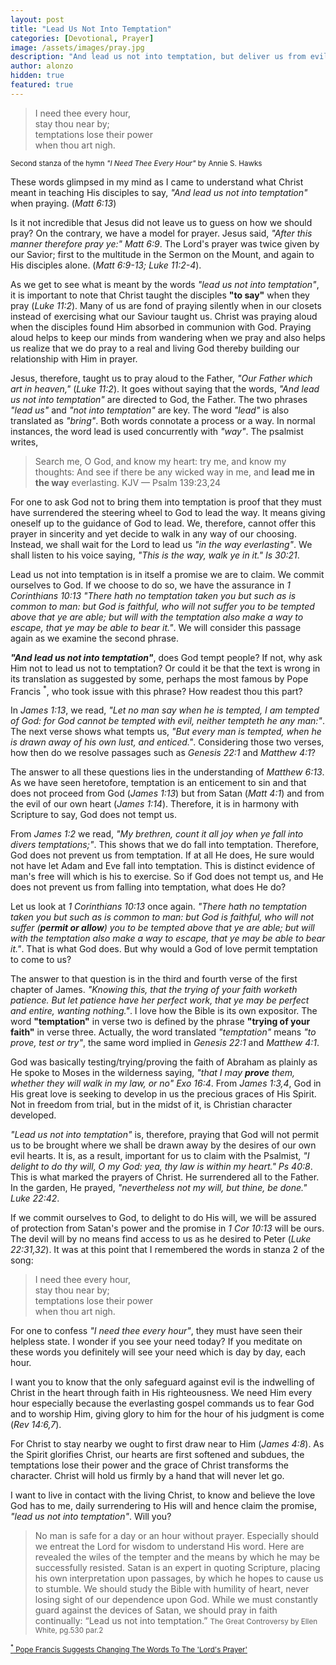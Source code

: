 ```yaml
---
layout: post
title: "Lead Us Not Into Temptation"
categories: [Devotional, Prayer]
image: /assets/images/pray.jpg
description: "And lead us not into temptation, but deliver us from evil: For thine is the kingdom, and the power, and the glory, for ever. Amen. KJV — Matthew 6:13"
author: alonzo
hidden: true
featured: true
---
```


> I need thee every hour,<br>
> stay thou near by;<br>
> temptations lose their power<br>
> when thou art nigh.<br>

<span class="post-date"><small class="post-date"> Second stanza of the hymn _"I Need Thee Every Hour"_ by Annie S. Hawks </small></span>

These words glimpsed in my mind as I came to understand what Christ meant in teaching His disciples to say, _"And lead us not into temptation"_ when praying. (_Matt 6:13_)

Is it not incredible that Jesus did not leave us to guess on how we should pray? On the contrary, we have a model for prayer. Jesus said, _"After this manner therefore pray ye:" Matt 6:9_. The Lord's prayer was twice given by our Savior; first to the multitude in the Sermon on the Mount, and again to His disciples alone. (_Matt 6:9-13; Luke 11:2-4_).

As we get to see what is meant by the words _"lead us not into temptation"_, it is important to note that Christ taught the disciples **"to say"** when they pray (_Luke 11:2_). Many of us are fond of praying silently when in our closets instead of exercising what our Saviour taught us. Christ was praying aloud when the disciples found Him absorbed in communion with God. Praying aloud helps to keep our minds from wandering when we pray and also helps us realize that we do pray to a real and living God thereby building our relationship with Him in prayer.

Jesus, therefore, taught us to pray aloud to the Father, _"Our Father which art in heaven,"_ (_Luke 11:2_). It goes without saying that the words, _"And lead us not into temptation"_ are directed to God, the Father. The two phrases _"lead us"_ and _"not into temptation"_ are key. The word _"lead"_ is also translated as _"bring"_. Both words connotate a process or a way. In normal instances, the word lead is used concurrently with _"way"_. The psalmist writes,

> Search me, O God, and know my heart: try me, and know my thoughts: And see if there be any wicked way in me, and **lead me in the way** everlasting. KJV — Psalm 139:23,24

For one to ask God not to bring them into temptation is proof that they must have surrendered the steering wheel to God to lead the way. It means giving oneself up to the guidance of God to lead. We, therefore, cannot offer this prayer in sincerity and yet decide to walk in any way of our choosing. Instead, we shall wait for the Lord to lead us _"in the way everlasting"_. We shall listen to his voice saying, _"This is the way, walk ye in it." Is 30:21_.

Lead us not into temptation is in itself a promise we are to claim. We commit ourselves to God. If we choose to do so, we have the assurance in _1 Corinthians 10:13 "There hath no temptation taken you but such as is common to man: but God is faithful, who will not suffer you to be tempted above that ye are able; but will with the temptation also make a way to escape, that ye may be able to bear it."_. We will consider this passage again as we examine the second phrase.

_**"And lead us not into temptation"**_, does God tempt people? If not, why ask Him not to lead us not to temptation? Or could it be that the text is wrong in its translation as suggested by some, perhaps the most famous by Pope Francis <sup>\*</sup>, who took issue with this phrase? How readest thou this part?

In _James 1:13_, we read, _"Let no man say when he is tempted, I am tempted of God: for God cannot be tempted with evil, neither tempteth he any man:"_. The next verse shows what tempts us, _"But every man is tempted, when he is drawn away of his own lust, and enticed."_. Considering those two verses, how then do we resolve passages such as _Genesis 22:1_ and _Matthew 4:1_?

The answer to all these questions lies in the understanding of _Matthew 6:13_. As we have seen heretofore, temptation is an enticement to sin and that does not proceed from God (_James 1:13_) but from Satan (_Matt 4:1_) and from the evil of our own heart (_James 1:14_). Therefore, it is in harmony with Scripture to say, God does not tempt us.

From _James 1:2_ we read, _"My brethren, count it all joy when ye fall into divers temptations;"_. This shows that we do fall into temptation. Therefore, God does not prevent us from temptation. If at all He does, He sure would not have let Adam and Eve fall into temptation. This is distinct evidence of man's free will which is his to exercise. So if God does not tempt us, and He does not prevent us from falling into temptation, what does He do?

Let us look at _1 Corinthians 10:13_ once again. _"There hath no temptation taken you but such as is common to man: but God is faithful, who will not suffer (**permit or allow**) you to be tempted above that ye are able; but will with the temptation also make a way to escape, that ye may be able to bear it."_. That is what God does. But why would a God of love permit temptation to come to us?

The answer to that question is in the third and fourth verse of the first chapter of James. _"Knowing this, that the trying of your faith worketh patience. But let patience have her perfect work, that ye may be perfect and entire, wanting nothing."_. I love how the Bible is its own expositor. The word **"temptation"** in verse two is defined by the phrase **"trying of your faith"** in verse three. Actually, the word translated _"temptation"_ means _"to prove, test or try"_, the same word implied in _Genesis 22:1_ and _Matthew 4:1_.

God was basically testing/trying/proving the faith of Abraham as plainly as He spoke to Moses in the wilderness saying, _"that I may **prove** them, whether they will walk in my law, or no" Exo 16:4_. From _James 1:3,4_, God in His great love is seeking to develop in us the precious graces of His Spirit. Not in freedom from trial, but in the midst of it, is Christian character developed.

_"Lead us not into temptation"_ is, therefore, praying that God will not permit us to be brought where we shall be drawn away by the desires of our own evil hearts. It is, as a result, important for us to claim with the Psalmist, _"I delight to do thy will, O my God: yea, thy law is within my heart." Ps 40:8_. This is what marked the prayers of Christ. He surrendered all to the Father. In the garden, He prayed, _"nevertheless not my will, but thine, be done." Luke 22:42_.

If we commit ourselves to God, to delight to do His will, we will be assured of protection from Satan's power and the promise in _1 Cor 10:13_ will be ours. The devil will by no means find access to us as he desired to Peter (_Luke 22:31,32_). It was at this point that I remembered the words in stanza 2 of the song:

> I need thee every hour,<br>
> stay thou near by;<br>
> temptations lose their power<br>
> when thou art nigh.<br>

For one to confess _"I need thee every hour"_, they must have seen their helpless state. I wonder if you see your need today? If you meditate on these words you definitely will see your need which is day by day, each hour.

I want you to know that the only safeguard against evil is the indwelling of Christ in the heart through faith in His righteousness. We need Him every hour especially because the everlasting gospel commands us to fear God and to worship Him, giving glory to him for the hour of his judgment is come (_Rev 14:6,7_).

For Christ to stay nearby we ought to first draw near to Him (_James 4:8_). As the Spirit glorifies Christ, our hearts are first softened and subdues, the temptations lose their power and the grace of Christ transforms the character. Christ will hold us firmly by a hand that will never let go.

I want to live in contact with the living Christ, to know and believe the love God has to me, daily surrendering to His will and hence claim the promise, _"lead us not into temptation"_. Will you?

> No man is safe for a day or an hour without prayer. Especially should we entreat the Lord for wisdom to understand His word. Here are revealed the wiles of the tempter and the means by which he may be successfully resisted. Satan is an expert in quoting Scripture, placing his own interpretation upon passages, by which he hopes to cause us to stumble. We should study the Bible with humility of heart, never losing sight of our dependence upon God. While we must constantly guard against the devices of Satan, we should pray in faith continually: “Lead us not into temptation.” <small> The Great Controversy by Ellen White, pg.530 par.2 </small>

<span class="post-date"><small class="post-date"> <a target="_blank" href="https://www.npr.org/sections/thetwo-way/2017/12/08/569385769/pope-francis-suggests-changing-the-words-to-lord-s-prayer"><sup>\*</sup> Pope Francis Suggests Changing The Words To The 'Lord's Prayer'</a> </small></span>
